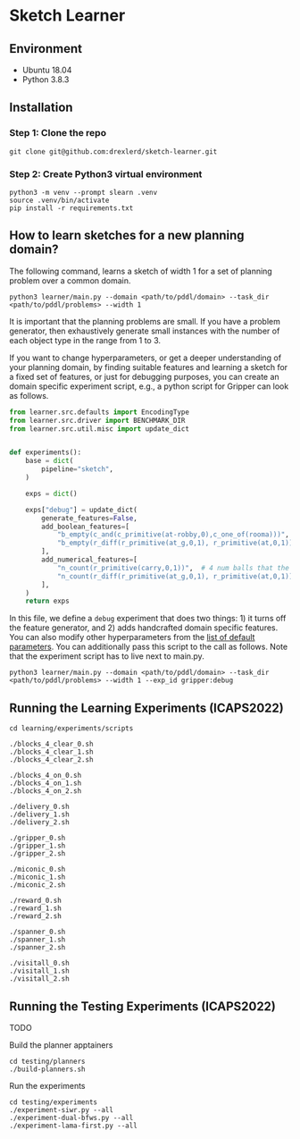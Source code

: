 # Sketch Learner

## Environment

- Ubuntu 18.04
- Python 3.8.3

## Installation

### Step 1: Clone the repo

```console
git clone git@github.com:drexlerd/sketch-learner.git
```

### Step 2: Create Python3 virtual environment

```console
python3 -m venv --prompt slearn .venv
source .venv/bin/activate
pip install -r requirements.txt
```

## How to learn sketches for a new planning domain?

The following command, learns a sketch of width 1 for a set of planning problem over a common domain.

```console
python3 learner/main.py --domain <path/to/pddl/domain> --task_dir <path/to/pddl/problems> --width 1
```

It is important that the planning problems are small. If you have a problem generator, then exhaustively generate small instances with the number of each object type in the range from 1 to 3.

If you want to change hyperparameters, or get a deeper understanding of your planning domain, by finding suitable features and learning a sketch for a fixed set of features, or just for debugging purposes, you can create an domain specific experiment script, e.g., a python script for Gripper can look as follows.

```python
from learner.src.defaults import EncodingType
from learner.src.driver import BENCHMARK_DIR
from learner.src.util.misc import update_dict


def experiments():
    base = dict(
        pipeline="sketch",
    )

    exps = dict()

    exps["debug"] = update_dict(
        generate_features=False,
        add_boolean_features=[
            "b_empty(c_and(c_primitive(at-robby,0),c_one_of(rooma)))",  # robot at room b
            "b_empty(r_diff(r_primitive(at_g,0,1), r_primitive(at,0,1)))",  # goal separating feature
        ],
        add_numerical_features=[
            "n_count(r_primitive(carry,0,1))",  # 4 num balls that the robot carries
            "n_count(r_diff(r_primitive(at_g,0,1), r_primitive(at,0,1)))",  # 4 num misplaced balls, i.e., num balls at roomb
        ],
    )
    return exps
```

In this file, we define a `debug` experiment that does two things: 1) it turns off the feature generator, and 2) adds handcrafted domain specific features. You can also modify other hyperparameters from the [list of default parameters](https://github.com/drexlerd/sketch-learner/blob/main/learning/learner/src/util/defaults.py). You can additionally pass this script to the call as follows. Note that the experiment script has to live next to main.py.

```console
python3 learner/main.py --domain <path/to/pddl/domain> --task_dir <path/to/pddl/problems> --width 1 --exp_id gripper:debug
```


## Running the Learning Experiments (ICAPS2022)


```console
cd learning/experiments/scripts

./blocks_4_clear_0.sh
./blocks_4_clear_1.sh
./blocks_4_clear_2.sh

./blocks_4_on_0.sh
./blocks_4_on_1.sh
./blocks_4_on_2.sh

./delivery_0.sh
./delivery_1.sh
./delivery_2.sh

./gripper_0.sh
./gripper_1.sh
./gripper_2.sh

./miconic_0.sh
./miconic_1.sh
./miconic_2.sh

./reward_0.sh
./reward_1.sh
./reward_2.sh

./spanner_0.sh
./spanner_1.sh
./spanner_2.sh

./visitall_0.sh
./visitall_1.sh
./visitall_2.sh
```

## Running the Testing Experiments (ICAPS2022)

TODO

Build the planner apptainers

```console
cd testing/planners
./build-planners.sh
```

Run the experiments

```console
cd testing/experiments
./experiment-siwr.py --all
./experiment-dual-bfws.py --all
./experiment-lama-first.py --all
```